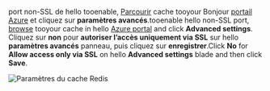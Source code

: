 <span data-ttu-id="8af38-101">port non-SSL de hello tooenable, [Parcourir](../articles/redis-cache/cache-configure.md#configure-redis-cache-settings) cache tooyour Bonjour [portail Azure](https://portal.azure.com) et cliquez sur **paramètres avancés**.</span><span class="sxs-lookup"><span data-stu-id="8af38-101">tooenable hello non-SSL port, [browse](../articles/redis-cache/cache-configure.md#configure-redis-cache-settings) tooyour cache in hello [Azure portal](https://portal.azure.com) and click **Advanced settings**.</span></span> <span data-ttu-id="8af38-102">Cliquez sur **non** pour **autoriser l’accès uniquement via SSL** sur hello **paramètres avancés** panneau, puis cliquez sur **enregistrer**.</span><span class="sxs-lookup"><span data-stu-id="8af38-102">Click **No** for **Allow access only via SSL** on hello **Advanced settings** blade and then click **Save**.</span></span>

![Paramètres du cache Redis](media/redis-cache-non-ssl-port/redis-cache-non-ssl-port.png)

